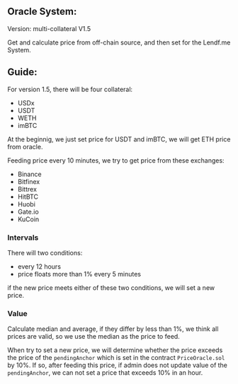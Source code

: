 ## Oracle System:

Version: multi-collateral V1.5

Get and calculate price from off-chain source, and then set for the Lendf.me System.

## Guide:

For version 1.5, there will be four collateral:

- USDx
- USDT
- WETH
- imBTC

At the beginnig, we just set price for USDT and imBTC, we will get ETH price from oracle.

Feeding price every 10 minutes, we try to get price from these exchanges:

- Binance
- Bitfinex
- Bittrex
- HitBTC
- Huobi
- Gate.io
- KuCoin

### Intervals

There will two conditions:

- every 12 hours
- price floats more than 1% every 5 minutes

if the new price meets either of these two conditions, we will set a new price.

### Value

Calculate median and average, if they differ by less than 1%, we think all prices are valid, so we use the median as the price to feed.

When try to set a new price, we will determine whether the price exceeds the price of the `pendingAnchor` which is set in the contract `PriceOracle.sol` by 10%. If so, after feeding this price, if admin does not update value of the `pendingAnchor`, we can not set a price that exceeds 10% in an hour.
